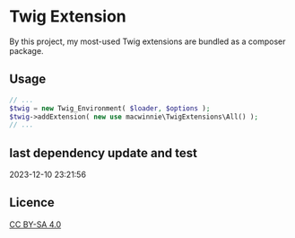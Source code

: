 # Twig Extension

By this project, my most-used Twig extensions are bundled as a composer package.

## Usage

```php
// ...
$twig = new Twig_Environment( $loader, $options );
$twig->addExtension( new use macwinnie\TwigExtensions\All() );
// ...
```

## last dependency update and test

2023-12-10 23:21:56

## Licence

[CC BY-SA 4.0](https://creativecommons.org/licenses/by-sa/4.0/deed.en)
